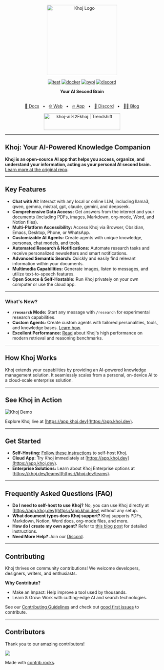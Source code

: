 <p align="center"><img src="https://assets.khoj.dev/khoj-logo-sideways-1200x540.png" width="230" alt="Khoj Logo"></p>

<div align="center">

[![test](https://github.com/khoj-ai/khoj/actions/workflows/test.yml/badge.svg)](https://github.com/khoj-ai/khoj/actions/workflows/test.yml)
[![docker](https://github.com/khoj-ai/khoj/actions/workflows/dockerize.yml/badge.svg)](https://github.com/khoj-ai/khoj/pkgs/container/khoj)
[![pypi](https://github.com/khoj-ai/khoj/actions/workflows/pypi.yml/badge.svg)](https://pypi.org/project/khoj/)
[![discord](https://img.shields.io/discord/1112065956647284756?style=plastic&label=discord)](https://discord.gg/BDgyabRM6e)

</div>

<div align="center">
<b>Your AI Second Brain</b>
</div>

<br />

<div align="center">

[📑 Docs](https://docs.khoj.dev)
<span>&nbsp;&nbsp;•&nbsp;&nbsp;</span>
[🌐 Web](https://khoj.dev)
<span>&nbsp;&nbsp;•&nbsp;&nbsp;</span>
[🔥 App](https://app.khoj.dev)
<span>&nbsp;&nbsp;•&nbsp;&nbsp;</span>
[💬 Discord](https://discord.gg/BDgyabRM6e)
<span>&nbsp;&nbsp;•&nbsp;&nbsp;</span>
[✍🏽 Blog](https://blog.khoj.dev)

<a href="https://trendshift.io/repositories/10318" target="_blank"><img src="https://trendshift.io/api/badge/repositories/10318" alt="khoj-ai%2Fkhoj | Trendshift" style="width: 250px; height: 55px;" width="250" height="55"/></a>

</div>

---

## Khoj: Your AI-Powered Knowledge Companion

**Khoj is an open-source AI app that helps you access, organize, and understand your information, acting as your personal AI second brain.**  [Learn more at the original repo](https://github.com/khoj-ai/khoj).

---

## Key Features

*   **Chat with AI:** Interact with any local or online LLM, including llama3, qwen, gemma, mistral, gpt, claude, gemini, and deepseek.
*   **Comprehensive Data Access:** Get answers from the internet and your documents (including PDFs, images, Markdown, org-mode, Word, and Notion files).
*   **Multi-Platform Accessibility:** Access Khoj via Browser, Obsidian, Emacs, Desktop, Phone, or WhatsApp.
*   **Customizable AI Agents:** Create agents with unique knowledge, personas, chat models, and tools.
*   **Automated Research & Notifications:** Automate research tasks and receive personalized newsletters and smart notifications.
*   **Advanced Semantic Search:** Quickly and easily find relevant information within your documents.
*   **Multimedia Capabilities:** Generate images, listen to messages, and utilize text-to-speech features.
*   **Open Source & Self-Hostable:** Run Khoj privately on your own computer or use the cloud app.

---

### What's New?

*   **`/research` Mode:** Start any message with `/research` for experimental research capabilities.
*   **Custom Agents:** Create custom agents with tailored personalities, tools, and knowledge bases.  [Learn how](https://blog.khoj.dev/posts/create-agents-on-khoj/).
*   **Excellent Performance:** [Read](https://blog.khoj.dev/posts/evaluate-khoj-quality/) about Khoj's high performance on modern retrieval and reasoning benchmarks.

---

## How Khoj Works

Khoj extends your capabilities by providing an AI-powered knowledge management solution.  It seamlessly scales from a personal, on-device AI to a cloud-scale enterprise solution.

---

## See Khoj in Action

<img src="https://github.com/khoj-ai/khoj/blob/master/documentation/assets/img/quadratic_equation_khoj_web.gif?raw=true" alt="Khoj Demo" />

Explore Khoj live at [https://app.khoj.dev](https://app.khoj.dev).

---

## Get Started

*   **Self-Hosting:**  [Follow these instructions](https://docs.khoj.dev/get-started/setup) to self-host Khoj.
*   **Cloud App:**  Try Khoj immediately at [https://app.khoj.dev](https://app.khoj.dev).
*   **Enterprise Solutions:** Learn about Khoj Enterprise options at [https://khoj.dev/teams](https://khoj.dev/teams).

---

## Frequently Asked Questions (FAQ)

*   **Do I need to self-host to use Khoj?**  No, you can use Khoj directly at [https://app.khoj.dev](https://app.khoj.dev) without any setup.
*   **What document types does Khoj support?** Khoj supports PDFs, Markdown, Notion, Word docs, org-mode files, and more.
*   **How do I create my own agent?**  Refer to [this blog post](https://blog.khoj.dev/posts/create-agents-on-khoj/) for detailed instructions.
*   **Need More Help?** Join our [Discord](https://discord.gg/BDgyabRM6e).

---

## Contributing

Khoj thrives on community contributions!  We welcome developers, designers, writers, and enthusiasts.

**Why Contribute?**

*   Make an Impact: Help improve a tool used by thousands.
*   Learn & Grow: Work with cutting-edge AI and search technologies.

See our [Contributing Guidelines](https://docs.khoj.dev/contributing/development) and check out [good first issues](https://github.com/khoj-ai/khoj/contribute) to contribute.

---

## Contributors

Thank you to our amazing contributors!

<a href="https://github.com/khoj-ai/khoj/graphs/contributors">
  <img src="https://contrib.rocks/image?repo=khoj-ai/khoj" />
</a>

Made with [contrib.rocks](https://contrib.rocks).